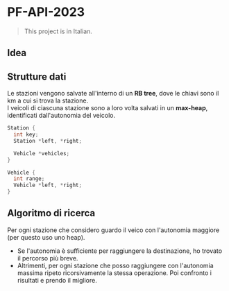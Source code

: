 # PF-API-2023

> This project is in Italian.

## Idea

## Strutture dati

Le stazioni vengono salvate all'interno di un **RB tree**, dove le chiavi sono il km a cui si trova la stazione.  
I veicoli di ciascuna stazione sono a loro volta salvati in un **max-heap**, identificati dall'autonomia del veicolo.

```c
Station {
  int key;
  Station *left, *right;

  Vehicle *vehicles;
}

Vehicle {
  int range;
  Vehicle *left, *right;
}
```

## Algoritmo di ricerca

Per ogni stazione che considero guardo il veico con l'autonomia maggiore (per questo uso uno heap).
- Se l'autonomia è sufficiente per raggiungere la destinazione, ho trovato il percorso più breve.
- Altrimenti, per ogni stazione che posso raggiungere con l'autonomia massima ripeto ricorsivamente la stessa operazione. Poi confronto i risultati e prendo il migliore.
